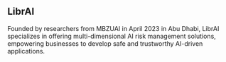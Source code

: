 ## LibrAI

Founded by researchers from MBZUAI in April 2023 in Abu Dhabi, LibrAI specializes in offering multi-dimensional AI risk management solutions, empowering businesses to develop safe and trustworthy AI-driven applications. 
